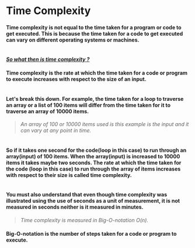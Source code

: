 # **Time Complexity**

#### Time complexity is not equal to the time taken for a program or code to get executed. This is because the time taken for a code to get executed can vary on different operating systems or machines.

#### <br><u>**_So what then is time complexity ?_**</u>

#### Time complexity is the rate at which the time taken for a code or program to execute increases with respect to the size of an input.

#### <br>Let's break this down. For example, the time taken for a loop to traverse an array or a list of 100 items will differ from the time taken for it to traverse an array of 10000 items.

> _An array of 100 or 10000 items used is this example is the input and it can vary at any point in time._

#### <br>So if it takes one second for the code(loop in this case) to run through an array(input) of 100 items. When the array(input) is increased to 10000 items it takes maybe two seconds. The rate at which the time taken for the code (loop in this case) to run through the array of items increases with respect to their size is called time complexity.

#### <br> You must also understand that even though time complexity was illustrated using the use of seconds as a unit of measurement, it is not measured in seconds neither is it measured in minutes.

> _Time complexity is measured in Big-O-notation O(n)._

#### Big-O-notation is the number of steps taken for a code or program to execute.
